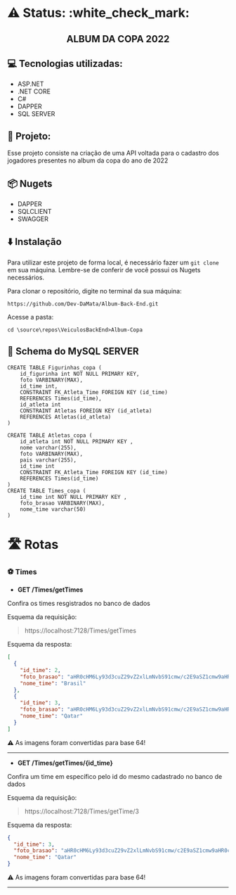 <h1> ⚠️ Status: :white_check_mark: </h1>

<h2 align="center">ALBUM DA COPA 2022 </h2>

## 💻 Tecnologias utilizadas:

- ASP.NET
- .NET CORE 
- C#
- DAPPER
- SQL SERVER

## 📜 Projeto:

Esse projeto consiste na criação de uma API voltada para o cadastro dos jogadores presentes no album da copa do ano de 2022

## 📦 Nugets

- DAPPER
- SQLCLIENT
- SWAGGER

## ⬇️ Instalação

Para utilizar este projeto de forma local, é necessário fazer um
`git clone` em sua máquina. Lembre-se de conferir de você possui os Nugets necessários.

Para clonar o repositório, digite no terminal da sua máquina:

```
https://github.com/Dev-DaMata/Album-Back-End.git
```

Acesse a pasta:
```
cd \source\repos\VeiculosBackEnd>Album-Copa
```

## 💾 Schema do MySQL SERVER
```
CREATE TABLE Figurinhas_copa (
    id_figurinha int NOT NULL PRIMARY KEY,
    foto VARBINARY(MAX),
    id_time int,
    CONSTRAINT FK_Atleta_Time FOREIGN KEY (id_time)
    REFERENCES Times(id_time),
    id_atleta int
    CONSTRAINT Atletas FOREIGN KEY (id_atleta)
    REFERENCES Atletas(id_atleta)
)

CREATE TABLE Atletas_copa (
    id_atleta int NOT NULL PRIMARY KEY ,
    nome varchar(255),
    foto VARBINARY(MAX),
    pais varchar(255),
    id_time int
    CONSTRAINT FK_Atleta_Time FOREIGN KEY (id_time)
    REFERENCES Times(id_time)
)
CREATE TABLE Times_copa (
    id_time int NOT NULL PRIMARY KEY ,
    foto_brasao VARBINARY(MAX),
    nome_time varchar(50)
)
```
# 🛣️ Rotas

### ⚽ Times

- **GET /Times/getTimes**

Confira os times resgistrados no banco de dados

Esquema da requisição:

>https://localhost:7128/Times/getTimes

Esquema da resposta:

```json
[
  {
    "id_time": 2,
    "foto_brasao": "aHR0cHM6Ly93d3cuZ29vZ2xlLmNvbS91cmw/c2E9aSZ1cmw9aHR0cHMlM0ElMkYlMkZ3d3cuY29ycmVpb2JyYXppbGllbnNlLmNvbS5iciUyRmVzcG9ydGVzJTJGMjAyMiUyRjA4JTJGNTAzMDMxOS1jb20tY3JvbW9zLWVzcGVjaWFpcy1hbGJ1bS1kYS1jb3BhLTIwMjItY2hlZ2EtYXMtYmFuY2FzLW5lc3RhLXNleHRhLmh0bWwmcHNpZz1BT3ZWYXcyM00xVlEzZUNfOVpxaTY5R2dNeVptJnVzdD0xNjY3MDUzNDM3NjU3MDAwJnNvdXJjZT1pbWFnZXMmY2Q9dmZlJnZlZD0wQ0EwUWpSeHFGd29UQ0lDZ3VKR1FnX3NDRlFBQUFBQWRBQUFBQUJBRQ==",
    "nome_time": "Brasil"
  },
  {
    "id_time": 3,
    "foto_brasao": "aHR0cHM6Ly93d3cuZ29vZ2xlLmNvbS91cmw/c2E9aSZ1cmw9aHR0cHMlM0ElMkYlMkZwdC53aWtpcGVkaWEub3JnJTJGd2lraSUyRlNlbGUlMjVDMyUyNUE3JTI1QzMlMjVBM29fQ2F0YXJpX2RlX0Z1dGVib2wmcHNpZz1BT3ZWYXcxRnFWX2wzTjZLdGZhMTFvdTNXZkpkJnVzdD0xNjY3MzIwMTYxMzc1MDAwJnNvdXJjZT1pbWFnZXMmY2Q9dmZlJnZlZD0wQ0EwUWpSeHFGd29UQ0tDSmx1SHhpdnNDRlFBQUFBQWRBQUFBQUJBRQ==",
    "nome_time": "Qatar"
  }
]
```
⚠️ As imagens foram convertidas para base 64!

---

- **GET /Times/getTimes/{id_time}**

Confira um time em específico pelo id do mesmo cadastrado no banco de dados

Esquema da requisição:

>https://localhost:7128/Times/getTime/3

Esquema da resposta:

```json
{
  "id_time": 3,
  "foto_brasao": "aHR0cHM6Ly93d3cuZ29vZ2xlLmNvbS91cmw/c2E9aSZ1cmw9aHR0cHMlM0ElMkYlMkZwdC53aWtpcGVkaWEub3JnJTJGd2lraSUyRlNlbGUlMjVDMyUyNUE3JTI1QzMlMjVBM29fQ2F0YXJpX2RlX0Z1dGVib2wmcHNpZz1BT3ZWYXcxRnFWX2wzTjZLdGZhMTFvdTNXZkpkJnVzdD0xNjY3MzIwMTYxMzc1MDAwJnNvdXJjZT1pbWFnZXMmY2Q9dmZlJnZlZD0wQ0EwUWpSeHFGd29UQ0tDSmx1SHhpdnNDRlFBQUFBQWRBQUFBQUJBRQ==",
  "nome_time": "Qatar"
}
```
⚠️ As imagens foram convertidas para base 64!

---
